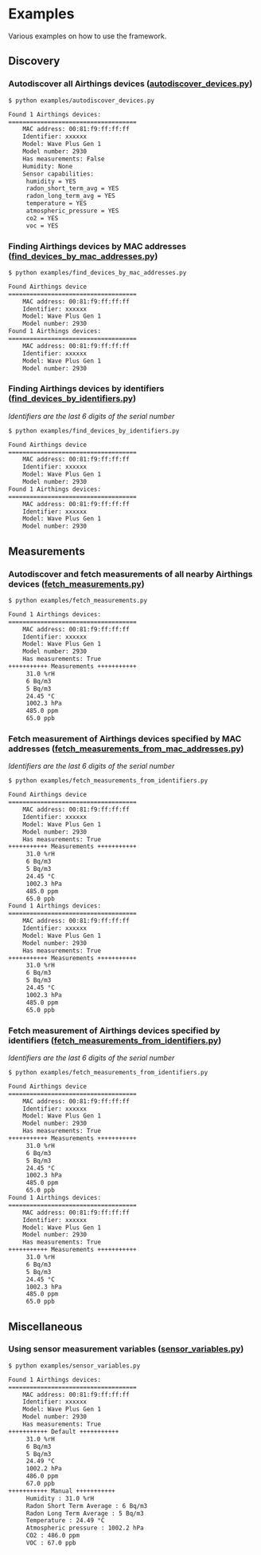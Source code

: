 # Examples

Various examples on how to use the framework.

## Discovery

### Autodiscover all Airthings devices ([autodiscover_devices.py](./examples/autodiscover_devices.py))

`$ python examples/autodiscover_devices.py`

```bash
Found 1 Airthings devices:
====================================
	MAC address: 00:81:f9:ff:ff:ff
	Identifier: xxxxxx
	Model: Wave Plus Gen 1
	Model number: 2930
	Has measurements: False
	Humidity: None
	Sensor capabilities:
	 humidity = YES
	 radon_short_term_avg = YES
	 radon_long_term_avg = YES
	 temperature = YES
	 atmospheric_pressure = YES
	 co2 = YES
	 voc = YES
```

### Finding Airthings devices by MAC addresses ([find_devices_by_mac_addresses.py](./examples/find_devices_by_mac_addresses.py))

`$ python examples/find_devices_by_mac_addresses.py`

```bash
Found Airthings device
====================================
	MAC address: 00:81:f9:ff:ff:ff
	Identifier: xxxxxx
	Model: Wave Plus Gen 1
	Model number: 2930
Found 1 Airthings devices:
====================================
	MAC address: 00:81:f9:ff:ff:ff
	Identifier: xxxxxx
	Model: Wave Plus Gen 1
	Model number: 2930
```

### Finding Airthings devices by identifiers ([find_devices_by_identifiers.py](./examples/find_devices_by_identifiers.py))

_Identifiers are the last 6 digits of the serial number_

`$ python examples/find_devices_by_identifiers.py`

```bash
Found Airthings device
====================================
	MAC address: 00:81:f9:ff:ff:ff
	Identifier: xxxxxx
	Model: Wave Plus Gen 1
	Model number: 2930
Found 1 Airthings devices:
====================================
	MAC address: 00:81:f9:ff:ff:ff
	Identifier: xxxxxx
	Model: Wave Plus Gen 1
	Model number: 2930
```

## Measurements

### Autodiscover and fetch measurements of all nearby Airthings devices ([fetch_measurements.py](./examples/fetch_measurements.py))

`$ python examples/fetch_measurements.py`

```bash
Found 1 Airthings devices:
====================================
	MAC address: 00:81:f9:ff:ff:ff
	Identifier: xxxxxx
	Model: Wave Plus Gen 1
	Model number: 2930
	Has measurements: True
+++++++++++ Measurements +++++++++++
	 31.0 %rH
	 6 Bq/m3
	 5 Bq/m3
	 24.45 °C
	 1002.3 hPa
	 485.0 ppm
	 65.0 ppb
```

### Fetch measurement of Airthings devices specified by MAC addresses ([fetch_measurements_from_mac_addresses.py](./examples/fetch_measurements_from_mac_addresses.py))

_Identifiers are the last 6 digits of the serial number_

`$ python examples/fetch_measurements_from_identifiers.py`

```bash
Found Airthings device
====================================
	MAC address: 00:81:f9:ff:ff:ff
	Identifier: xxxxxx
	Model: Wave Plus Gen 1
	Model number: 2930
	Has measurements: True
+++++++++++ Measurements +++++++++++
	 31.0 %rH
	 6 Bq/m3
	 5 Bq/m3
	 24.45 °C
	 1002.3 hPa
	 485.0 ppm
	 65.0 ppb
Found 1 Airthings devices:
====================================
	MAC address: 00:81:f9:ff:ff:ff
	Identifier: xxxxxx
	Model: Wave Plus Gen 1
	Model number: 2930
	Has measurements: True
+++++++++++ Measurements +++++++++++
	 31.0 %rH
	 6 Bq/m3
	 5 Bq/m3
	 24.45 °C
	 1002.3 hPa
	 485.0 ppm
	 65.0 ppb
```

### Fetch measurement of Airthings devices specified by identifiers ([fetch_measurements_from_identifiers.py](./examples/fetch_measurements_from_identifiers.py))

_Identifiers are the last 6 digits of the serial number_

`$ python examples/fetch_measurements_from_identifiers.py`

```bash
Found Airthings device
====================================
	MAC address: 00:81:f9:ff:ff:ff
	Identifier: xxxxxx
	Model: Wave Plus Gen 1
	Model number: 2930
	Has measurements: True
+++++++++++ Measurements +++++++++++
	 31.0 %rH
	 6 Bq/m3
	 5 Bq/m3
	 24.45 °C
	 1002.3 hPa
	 485.0 ppm
	 65.0 ppb
Found 1 Airthings devices:
====================================
	MAC address: 00:81:f9:ff:ff:ff
	Identifier: xxxxxx
	Model: Wave Plus Gen 1
	Model number: 2930
	Has measurements: True
+++++++++++ Measurements +++++++++++
	 31.0 %rH
	 6 Bq/m3
	 5 Bq/m3
	 24.45 °C
	 1002.3 hPa
	 485.0 ppm
	 65.0 ppb
```

## Miscellaneous

### Using sensor measurement variables ([sensor_variables.py](./examples/sensor_variables.py))

`$ python examples/sensor_variables.py`

```bash
Found 1 Airthings devices:
====================================
	MAC address: 00:81:f9:ff:ff:ff
	Identifier: xxxxxx
	Model: Wave Plus Gen 1
	Model number: 2930
	Has measurements: True
+++++++++++ Default +++++++++++
	 31.0 %rH
	 6 Bq/m3
	 5 Bq/m3
	 24.49 °C
	 1002.2 hPa
	 486.0 ppm
	 67.0 ppb
+++++++++++ Manual +++++++++++
	 Humidity : 31.0 %rH
	 Radon Short Term Average : 6 Bq/m3
	 Radon Long Term Average : 5 Bq/m3
	 Temperature : 24.49 °C
	 Atmospheric pressure : 1002.2 hPa
	 CO2 : 486.0 ppm
	 VOC : 67.0 ppb
```
